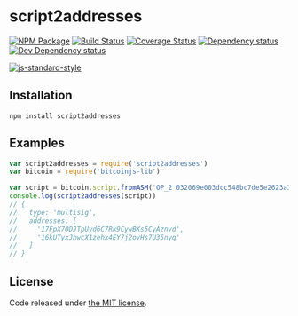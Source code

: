 # script2addresses

[![NPM Package](https://img.shields.io/npm/v/script2addresses.svg?style=flat-square)](https://www.npmjs.org/package/script2addresses)
[![Build Status](https://img.shields.io/travis/fanatid/script2addresses.svg?branch=master&style=flat-square)](https://travis-ci.org/fanatid/script2addresses)
[![Coverage Status](https://img.shields.io/coveralls/fanatid/script2addresses.svg?style=flat-square)](https://coveralls.io/r/fanatid/script2addresses)
[![Dependency status](https://img.shields.io/david/fanatid/script2addresses.svg?style=flat-square)](https://david-dm.org/fanatid/script2addresses#info=dependencies)
[![Dev Dependency status](https://img.shields.io/david/fanatid/script2addresses.svg?style=flat-square)](https://david-dm.org/fanatid/script2addresses#info=devDependencies)

[![js-standard-style](https://cdn.rawgit.com/feross/standard/master/badge.svg)](https://github.com/feross/standard)

## Installation

```
npm install script2addresses
```

## Examples

```js
var script2addresses = require('script2addresses')
var bitcoin = require('bitcoinjs-lib')

var script = bitcoin.script.fromASM('OP_2 032069e003dcc548bc7de5e2623a3f3716873cd08764f1ab9e16fc1ca69bee6aa5 0386acd4c6ffd015e71c0e3f535c3b6e70a777908cc31695de660846c87cf88ef3 OP_2 OP_CHECKMULTISIG')
console.log(script2addresses(script))
// {
//   type: 'multisig',
//   addresses: [
//     '17FpX7QDJTpUyd6C7Rk9CywBKs5CyAznvd',
//     '16kUTyxJhwcX1zehx4EY7j2ovHs7U35nyq'
//   ]
// }
```

## License

Code released under [the MIT license](LICENSE).
